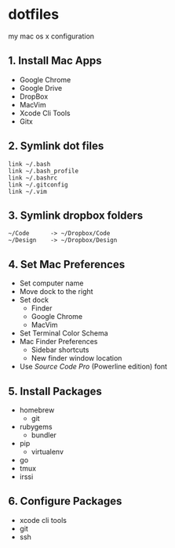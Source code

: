 # dotfiles

my mac os x configuration

## 1. Install Mac Apps

+ Google Chrome
+ Google Drive
+ DropBox
+ MacVim
+ Xcode Cli Tools
+ Gitx

## 2. Symlink dot files

    link ~/.bash
    link ~/.bash_profile
    link ~/.bashrc
    link ~/.gitconfig
    link ~/.vim

## 3. Symlink dropbox folders

    ~/Code      -> ~/Dropbox/Code
    ~/Design    -> ~/Dropbox/Design

## 4. Set Mac Preferences

+ Set computer name
+ Move dock to the right
+ Set dock
  - Finder
  - Google Chrome
  - MacVim
+ Set Terminal Color Schema
+ Mac Finder Preferences
  - Sidebar shortcuts
  - New finder window location
+ Use _Source Code Pro_ (Powerline edition) font

## 5. Install Packages 

+ homebrew
  - git
+ rubygems
  - bundler
+ pip
  - virtualenv
+ go
+ tmux
+ irssi

## 6. Configure Packages

+ xcode cli tools
+ git
+ ssh

